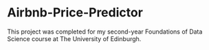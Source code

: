 # Airbnb-Price-Predictor
This project was completed for my second-year Foundations of Data Science course at The University of Edinburgh.
